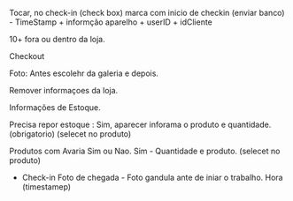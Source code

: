 Tocar, no check-in (check box) marca com inicio de checkin (enviar banco) - TimeStamp + informção aparelho + userID + idCliente

10+ fora ou dentro da loja.

Checkout

Foto: Antes escolehr da galeria e depois.

Remover informaçoes da loja.

Informações de Estoque.

Precisa repor estoque : Sim, aparecer inforama o produto e quantidade.(obrigatorio) (selecet no produto)

Produtos com Avaria
Sim ou Nao.
Sim - Quantidade e produto. (selecet no produto)

- Check-in
  Foto de chegada - Foto gandula ante de iniar o trabalho.
  Hora (timestamep)
